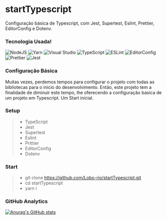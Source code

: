 # startTypescript

Configuração básica de Typescript, com Jest, Supertest, Eslint, Prettier, EditorConfig e Dotenv.

### Tecnologia Usada!

![NodeJS](https://img.shields.io/badge/node.js-6DA55F?style=for-the-badge&logo=node.js&logoColor=white)
![Yarn](https://img.shields.io/badge/yarn-%232C8EBB.svg?style=for-the-badge&logo=yarn&logoColor=white)
![Visual Studio](https://img.shields.io/badge/Visual%20Studio-5C2D91.svg?style=for-the-badge&logo=visual-studio&logoColor=white)
![TypeScript](https://img.shields.io/badge/typescript-%23007ACC.svg?style=for-the-badge&logo=typescript&logoColor=white)
![ESLint](https://img.shields.io/badge/ESLint-4B3263?style=for-the-badge&logo=eslint&logoColor=white)
![EditorConfig](https://img.shields.io/badge/Editor%20Config-E0EFEF?style=for-the-badge&logo=editorconfig&logoColor=000)
![Prettier](https://img.shields.io/badge/prettier-1A2C34?style=for-the-badge&logo=prettier&logoColor=F7BA3E)
![Jest](https://img.shields.io/badge/Jest-323330?style=for-the-badge&logo=Jest&logoColor=white)

### Configuração Básica

Muitas vezes, perdemos tempos para configurar o projeto com todas as bibliotecas para o início do desenvolvimento.
Então, este projeto tem a finalidade de diminuir este tempo, lhe oferecendo a configuração basica de um projeto em Typescript. Um Start inicial.

### Setup

> - TypeScript
> - Jest
> - Supertest
> - Eslint
> - Prittier
> - EditorConfig
> - Dotenv

### Start

> - git clone https://github.com/Lobo-rio/startTypescript.git
> - cd startTypescript
> - yarn i

### GitHub Analytics

[![Anurag's GitHub stats](https://github-readme-stats.vercel.app/api?username=Lobo-rio)](https://github.com/lobo-rio/github-readme-stats)
